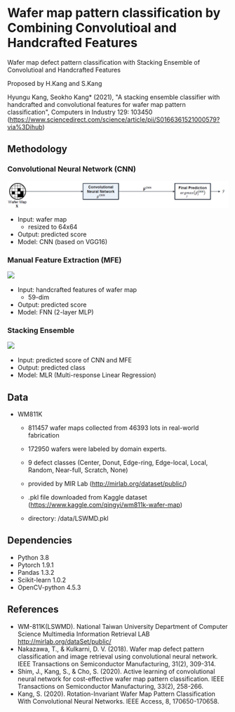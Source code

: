 # Wafer map pattern classification by Combining Convolutioal and Handcrafted Features 

Wafer map defect pattern classification with Stacking Ensemble of Convolutioal and Handcrafted Features 

Proposed by H.Kang and S.Kang

Hyungu Kang, Seokho Kang* (2021), "A stacking ensemble classifier with handcrafted and convolutional features for wafer map pattern classification", Computers in Industry 129: 103450 (https://www.sciencedirect.com/science/article/pii/S0166361521000579?via%3Dihub)

## Methodology

### Convolutional Neural Network (CNN)

![](https://github.com/DMkelllog/wafermap_CNN/blob/main/CNN_flow.png?raw=true)

* Input:    wafer map
  * resized to 64x64
* Output: predicted score
* Model:  CNN (based on VGG16)

### Manual Feature Extraction (MFE)

![](https://github.com/DMkelllog/Wafer_map_pattern_classification_CNN/blob/main/CNN%20flow.PNG?raw=true)

* Input:    handcrafted features of wafer map
  * 59-dim
* Output: predicted score
* Model:  FNN (2-layer MLP)

### Stacking Ensemble

![](https://github.com/DMkelllog/wafermap_Stacking/blob/main/Stacking_flow.png?raw=true)

* Input:    predicted score of CNN and MFE
* Output: predicted class
* Model:  MLR (Multi-response Linear Regression)


## Data

* WM811K
  * 811457 wafer maps collected from 46393 lots in real-world fabrication

  * 172950 wafers were labeled by domain experts.

  * 9 defect classes (Center, Donut, Edge-ring, Edge-local, Local, Random, Near-full, Scratch, None)

    

  * provided by MIR Lab (http://mirlab.org/dataset/public/)

  * .pkl file downloaded from Kaggle dataset (https://www.kaggle.com/qingyi/wm811k-wafer-map)

  * directory: /data/LSWMD.pkl

## Dependencies

* Python 3.8
* Pytorch 1.9.1
* Pandas 1.3.2
* Scikit-learn 1.0.2
* OpenCV-python 4.5.3

## References

* WM-811K(LSWMD). National Taiwan University Department of Computer Science Multimedia Information Retrieval LAB http://mirlab.org/dataSet/public/
* Nakazawa, T., & Kulkarni, D. V. (2018). Wafer map defect pattern classification and image retrieval using convolutional neural network. IEEE Transactions on Semiconductor Manufacturing, 31(2), 309-314.
* Shim, J., Kang, S., & Cho, S. (2020). Active learning of convolutional neural network for cost-effective wafer map pattern classification. IEEE Transactions on Semiconductor Manufacturing, 33(2), 258-266.
* Kang, S. (2020). Rotation-Invariant Wafer Map Pattern Classification With Convolutional Neural Networks. IEEE Access, 8, 170650-170658.
